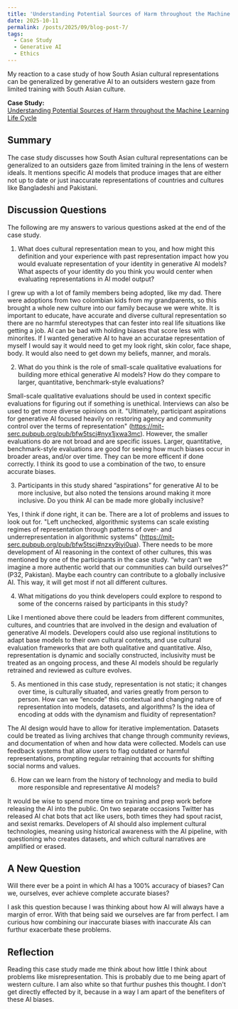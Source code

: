 ```yaml
---
title: 'Understanding Potential Sources of Harm throughout the Machine Learning Life Cycle'
date: 2025-10-11
permalink: /posts/2025/09/blog-post-7/
tags:
  - Case Study
  - Generative AI
  - Ethics
---
```


My reaction to a case study of how South Asian cultural representations can be generalized by generative AI to an outsiders western gaze from limited training with South Asian culture.

**Case Study:**  
[Understanding Potential Sources of Harm throughout the Machine Learning Life Cycle](https://mit-serc.pubpub.org/pub/potential-sources-of-harm-throughout-the-machine-learning-life-cycle/release/2)

Summary
---
The case study discusses how South Asian cultural representations can be generalized to an outsiders gaze from limited training in the lens of western ideals. It mentions specific AI models that produce images that are either not up to date or just inaccurate representations of countries and cultures like Bangladeshi and Pakistani.


Discussion Questions
---
The following are my answers to various questions asked at the end of the case study.

1. What does cultural representation mean to you, and how might this definition and your experience with past representation impact how you would evaluate representation of your identity in generative AI models? What aspects of your identity do you think you would center when evaluating representations in AI model output?

I grew up with a lot of family members being adopted, like my dad. There were adoptions from two colombian kids from my grandparents, so this brought a whole new culture into our family because we were white. It is important to educate, have accurate and diverse cultural representation so there are no harmful stereotypes that can fester into real life situations like getting a job. AI can be bad with holding biases that score less with minorites. If I wanted generative AI to have an accuratae representation of myself I would say it would need to get my look right, skin color, face shape, body. It would also need to get down my beliefs, manner, and morals.

2. What do you think is the role of small-scale qualitative evaluations for building more ethical generative AI models? How do they compare to larger, quantitative, benchmark-style evaluations?

Small-scale qualitative evaluations should be used in context specific evaluations for figuring out if something is unethical. Interviews can also be used to get more diverse opinions on it. "Ultimately, participant aspirations for generative AI focused heavily on restoring agency and community control over the terms of representation" (https://mit-serc.pubpub.org/pub/bfw5tscj#nyx1jxwa3mc). However, the smaller evaluations do are not broad and are specific issues. Larger, quantitative, benchmark-style evaluations are good for seeing how much biases occur in broader areas, and/or over time. They can be more efficent if done correctly. I think its good to use a combination of the two, to ensure accurate biases.

3. Participants in this study shared “aspirations” for generative AI to be more inclusive, but also noted the tensions around making it more inclusive. Do you think AI can be made more globally inclusive?

Yes, I think if done right, it can be. There are a lot of problems and issues to look out for. "Left unchecked, algorithmic systems can scale existing regimes of representation through patterns of over- and underrepresentation in algorithmic systems" (https://mit-serc.pubpub.org/pub/bfw5tscj#nzxy9iyi0ua). There needs to be more development of AI reasoning in the context of other cultures, this was mentioned by one of the participants in the case study. “why can’t we imagine a more authentic world that our communities can build ourselves?” (P32, Pakistan). Maybe each country can contribute to a globally inclusive AI. This way, it will get most if not all different cultures.

4. What mitigations do you think developers could explore to respond to some of the concerns raised by participants in this study?

Like I mentioned above there could be leaders from different communites, cultures, and countries that are involved in the design and evaluation of generative AI models. Developers could also use regional institutions to adapt base models to their own cultural contexts, and use cultural evaluation frameworks that are both qualitative and quantitative. Also, representation is dynamic and socially constructed, inclusivity must be treated as an ongoing process, and these AI models should be regularly retrained and reviewed as culture evolves.

5. As mentioned in this case study, representation is not static; it changes over time, is culturally situated, and varies greatly from person to person. How can we “encode” this contextual and changing nature of representation into models, datasets, and algorithms? Is the idea of encoding at odds with the dynamism and fluidity of representation?

The AI design would have to allow for iterative implementation. Datasets could be treated as living archives that change through community reviews, and documentation of when and how data were collected. Models can use feedback systems that allow users to flag outdated or harmful representations, prompting regular retraining that accounts for shifting social norms and values.

6. How can we learn from the history of technology and media to build more responsible and representative AI models?

It would be wise to spend more time on training and prep work before releasing the AI into the public. On two separate occasions Twitter has released AI chat bots that act like users, both times they had spout racist, and sexist remarks. Developers of AI should also implement cultural technologies, meaning using historical awareness with the AI pipeline, with questioning who creates datasets, and which cultural narratives are amplified or erased.

A New Question
---

Will there ever be a point in which AI has a 100% accuracy of biases? Can we, ourselves, ever achieve complete accurate biases?

I ask this question because I was thinking about how AI will always have a margin of error. With that being said we ourselves are far from perfect. I am curious how combining our inaccurate biases with inaccurate AIs can furthur exacerbate these problems. 

Reflection
---

Reading this case study made me think about how little I think about problems like misrepresentation. This is probably due to me being apart of western culture. I am also white so that furthur pushes this thought. I don't get directly effected by it, because in a way I am apart of the benefiters of these AI biases. 